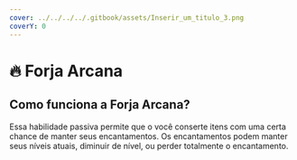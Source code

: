 ```yaml
---
cover: ../../../../.gitbook/assets/Inserir_um_titulo_3.png
coverY: 0
---
```


# 🔥 Forja Arcana

## Como funciona a Forja Arcana?

Essa habilidade passiva permite que o você conserte itens com uma certa chance de manter seus encantamentos. Os encantamentos podem manter seus níveis atuais, diminuir de nível, ou perder totalmente o encantamento.
